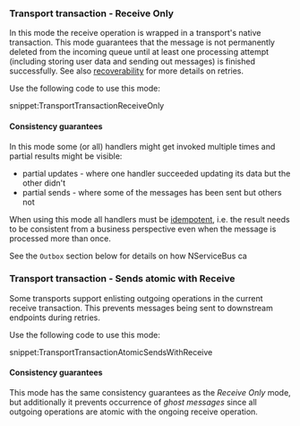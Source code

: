 ### Transport transaction - Receive Only

In this mode the receive operation is wrapped in a transport's native transaction. This mode guarantees that the message is not permanently deleted from the incoming queue until at least one processing attempt (including storing user data and sending out messages) is finished successfully. See also [recoverability](/nservicebus/recoverability/) for more details on retries.

Use the following code to use this mode:

snippet:TransportTransactionReceiveOnly


#### Consistency guarantees

In this mode some (or all) handlers might get invoked multiple times and partial results might be visible:

 * partial updates - where one handler succeeded updating its data but the other didn't
 * partial sends - where some of the messages has been sent but others not

When using this mode all handlers must be [idempotent](/nservicebus/concept-overview.md#idempotence), i.e. the result needs to be consistent from a business perspective even when the message is processed more than once.

See the `Outbox` section below for details on how NServiceBus ca


### Transport transaction - Sends atomic with Receive

Some transports support enlisting outgoing operations in the current receive transaction. This prevents messages being sent to downstream endpoints during retries.

Use the following code to use this mode:

snippet:TransportTransactionAtomicSendsWithReceive


#### Consistency guarantees

This mode has the same consistency guarantees as the *Receive Only* mode, but additionally it prevents occurrence of *ghost messages* since all outgoing operations are atomic with the ongoing receive operation.
